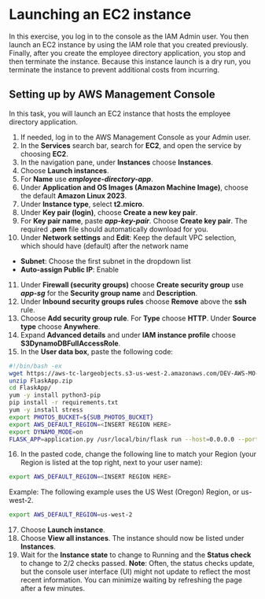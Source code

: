 # Launching an EC2 instance
In this exercise, you log in to the console as the IAM Admin user. You then launch an EC2 instance by using the IAM role that you created previously. Finally, after you create the employee directory application, you stop and then terminate the instance. Because this instance launch is a dry run, you terminate the instance to prevent additional costs from incurring.
## Setting up by AWS Management Console 
In this task, you will launch an EC2 instance that hosts the employee directory application.
1. If needed, log in to the AWS Management Console as your Admin user.
2. In the **Services** search bar, search for **EC2**, and open the service by choosing **EC2**.
3. In the navigation pane, under **Instances** choose **Instances**.
4. Choose **Launch instances**.
5. For **Name** use ***employee-directory-app***.
6. Under **Application and OS Images (Amazon Machine Image)**, choose the default **Amazon Linux 2023**.
7. Under **Instance type**, select **t2.micro**.
8. Under **Key pair (login)**, choose **Create a new key pair**.
9. For **Key pair name**, paste ***app-key-pair***. Choose **Create key pair**. The required **.pem** file should automatically download for you.
10. Under **Network settings** and **Edit**: Keep the default VPC selection, which should have (default) after the network name
  - **Subnet**: Choose the first subnet in the dropdown list
  - **Auto-assign Public IP**: Enable
11. Under **Firewall (security groups)** choose **Create security group** use ***app-sg*** for the **Security group name** and **Description**.
12. Under **Inbound security groups rules** choose **Remove** above the **ssh** rule.
13. Choose **Add security group rule**. For **Type** choose **HTTP**. Under **Source type** choose **Anywhere**.
14. Expand **Advanced details** and under **IAM instance profile** choose **S3DynamoDBFullAccessRole**.
15. In the **User data box**, paste the following code:
```bash
#!/bin/bash -ex
wget https://aws-tc-largeobjects.s3-us-west-2.amazonaws.com/DEV-AWS-MO-GCNv2/FlaskApp.zip
unzip FlaskApp.zip
cd FlaskApp/
yum -y install python3-pip
pip install -r requirements.txt
yum -y install stress
export PHOTOS_BUCKET=${SUB_PHOTOS_BUCKET}
export AWS_DEFAULT_REGION=<INSERT REGION HERE>
export DYNAMO_MODE=on
FLASK_APP=application.py /usr/local/bin/flask run --host=0.0.0.0 --port=80
```
16. In the pasted code, change the following line to match your Region (your Region is listed at the top right, next to your user name):
```bash
export AWS_DEFAULT_REGION=<INSERT REGION HERE>
```
Example:
The following example uses the US West (Oregon) Region, or us-west-2.
```bash
export AWS_DEFAULT_REGION=us-west-2
```
17. Choose **Launch instance**.
18. Choose **View all instances**.
The instance should now be listed under **Instances**.
19. Wait for the **Instance state** to change to Running and the **Status check** to change to 2/2 checks passed.
**Note**: Often, the status checks update, but the console user interface (UI) might not update to reflect the most recent information. You can minimize waiting by refreshing the page after a few minutes.

